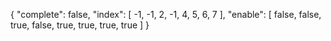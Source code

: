 {
    "complete": false,
    "index": [
        -1,
        -1,
        2,
        -1,
        4,
        5,
        6,
        7
    ],
    "enable": [
        false,
        false,
        true,
        false,
        true,
        true,
        true,
        true
    ]
}